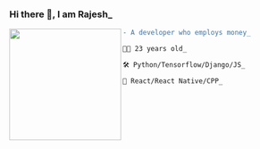 ###         Hi there 👋, I am Rajesh_
<img align="left" height="200" src="https://media.giphy.com/media/ao9DUiTKH60XS/giphy.gif"/>

```diff
- A developer who employs money_

👨‍🎤 23 years old_

🛠 Python/Tensorflow/Django/JS_

📖 React/React Native/CPP_
```
